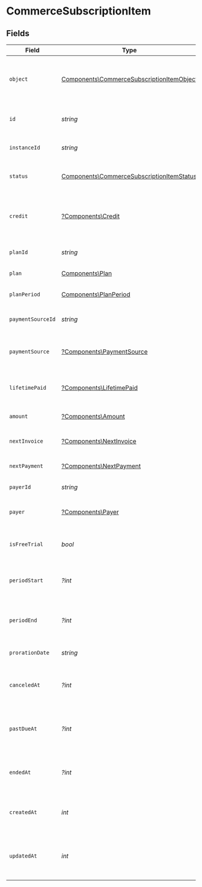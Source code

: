 # CommerceSubscriptionItem


## Fields

| Field                                                                                                  | Type                                                                                                   | Required                                                                                               | Description                                                                                            |
| ------------------------------------------------------------------------------------------------------ | ------------------------------------------------------------------------------------------------------ | ------------------------------------------------------------------------------------------------------ | ------------------------------------------------------------------------------------------------------ |
| `object`                                                                                               | [Components\CommerceSubscriptionItemObject](../../Models/Components/CommerceSubscriptionItemObject.md) | :heavy_check_mark:                                                                                     | String representing the object's type. Objects of the same type share the same value.                  |
| `id`                                                                                                   | *string*                                                                                               | :heavy_check_mark:                                                                                     | Unique identifier for the subscription item.                                                           |
| `instanceId`                                                                                           | *string*                                                                                               | :heavy_check_mark:                                                                                     | Unique identifier for the Clerk instance.                                                              |
| `status`                                                                                               | [Components\CommerceSubscriptionItemStatus](../../Models/Components/CommerceSubscriptionItemStatus.md) | :heavy_check_mark:                                                                                     | Current status of the subscription item.                                                               |
| `credit`                                                                                               | [?Components\Credit](../../Models/Components/Credit.md)                                                | :heavy_minus_sign:                                                                                     | Credit information (only available in PaymentAttempt events).                                          |
| `planId`                                                                                               | *string*                                                                                               | :heavy_check_mark:                                                                                     | Unique identifier for the associated plan.                                                             |
| `plan`                                                                                                 | [Components\Plan](../../Models/Components/Plan.md)                                                     | :heavy_check_mark:                                                                                     | The associated commerce plan.                                                                          |
| `planPeriod`                                                                                           | [Components\PlanPeriod](../../Models/Components/PlanPeriod.md)                                         | :heavy_check_mark:                                                                                     | The billing period for this subscription.                                                              |
| `paymentSourceId`                                                                                      | *string*                                                                                               | :heavy_check_mark:                                                                                     | Unique identifier for the payment source.                                                              |
| `paymentSource`                                                                                        | [?Components\PaymentSource](../../Models/Components/PaymentSource.md)                                  | :heavy_minus_sign:                                                                                     | The payment source associated with this subscription.                                                  |
| `lifetimePaid`                                                                                         | [?Components\LifetimePaid](../../Models/Components/LifetimePaid.md)                                    | :heavy_minus_sign:                                                                                     | Total amount paid over the lifetime of this subscription.                                              |
| `amount`                                                                                               | [?Components\Amount](../../Models/Components/Amount.md)                                                | :heavy_minus_sign:                                                                                     | Current amount for this subscription.                                                                  |
| `nextInvoice`                                                                                          | [?Components\NextInvoice](../../Models/Components/NextInvoice.md)                                      | :heavy_minus_sign:                                                                                     | Information about the next invoice.                                                                    |
| `nextPayment`                                                                                          | [?Components\NextPayment](../../Models/Components/NextPayment.md)                                      | :heavy_minus_sign:                                                                                     | Information about the next payment.                                                                    |
| `payerId`                                                                                              | *string*                                                                                               | :heavy_check_mark:                                                                                     | Unique identifier for the payer.                                                                       |
| `payer`                                                                                                | [?Components\Payer](../../Models/Components/Payer.md)                                                  | :heavy_minus_sign:                                                                                     | The payer associated with this subscription.                                                           |
| `isFreeTrial`                                                                                          | *bool*                                                                                                 | :heavy_check_mark:                                                                                     | Whether this subscription is currently on a free trial.                                                |
| `periodStart`                                                                                          | *?int*                                                                                                 | :heavy_minus_sign:                                                                                     | Unix timestamp (in milliseconds) when the current period started.                                      |
| `periodEnd`                                                                                            | *?int*                                                                                                 | :heavy_minus_sign:                                                                                     | Unix timestamp (in milliseconds) when the current period ends.                                         |
| `prorationDate`                                                                                        | *string*                                                                                               | :heavy_check_mark:                                                                                     | Date used for proration calculations.                                                                  |
| `canceledAt`                                                                                           | *?int*                                                                                                 | :heavy_minus_sign:                                                                                     | Unix timestamp (in milliseconds) when the subscription was canceled.                                   |
| `pastDueAt`                                                                                            | *?int*                                                                                                 | :heavy_minus_sign:                                                                                     | Unix timestamp (in milliseconds) when the subscription became past due.                                |
| `endedAt`                                                                                              | *?int*                                                                                                 | :heavy_minus_sign:                                                                                     | Unix timestamp (in milliseconds) when the subscription ended.                                          |
| `createdAt`                                                                                            | *int*                                                                                                  | :heavy_check_mark:                                                                                     | Unix timestamp (in milliseconds) when the subscription was created.                                    |
| `updatedAt`                                                                                            | *int*                                                                                                  | :heavy_check_mark:                                                                                     | Unix timestamp (in milliseconds) when the subscription was last updated.                               |